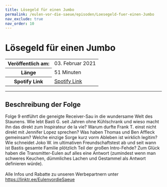 ```yaml
---
title: Lösegeld für einen Jumbo
permalink: /eulen-vor-die-saeue/episoden/Loesegeld-fuer-einen-Jumbo
nav_exclude: true
nav_order: 10
---
```


# Lösegeld für einen Jumbo
<table class="resp-table dcf-table dcf-table-responsive dcf-table-bordered dcf-table-striped dcf-w-100%">
                    <tbody>
                        <tr>
                            <th scope="row">Veröffentlich am:</th>
                            <td data-label="Veröffentlich am:">03. Februar 2021</td>
                        </tr>
                        <tr>
                            <th scope="row">Länge </th>
                            <td data-label="Länge ">51 Minuten</td>
                        </tr><tr>
                                <th scope="row">Spotify Link</th>
                                <td data-label="Spotify Link"><a href="https://open.spotify.com/episode/0xoFzWuuoH6QQCzH5EngQ0">Spotify Link</a></td>
                            </tr></tbody>
                </table>

***

## Beschreibung der Folge

<div>
Folge 9 entführt die geneigte Receiver-Sau in die wundersame Welt des Staunens. Wie lebt Basti G. seit Jahren ohne Kühlschrank und wieso macht ihn das direkt zum Inspirateur de la vie? Warum durfte Frank T. einst nicht direkt mit Jennifer Lopez sprechen? Was haben Thomas und Ben Affleck gemeinsam? Welche einzige Sorge kurz vorm Ableben ist wirklich legitim? Wie schneidet Joko W. im ultimativen Freundschaftstest ab und seit wann ist Bastis gesamte Familie plötzlich Teil der großen Intro-Fehde? Zum Glück haben die Transmitter-Eulen auf alles eine Antwort (zumindest wenn man schweres Keuchen, dümmliches Lachen und Gestammel als Antwort definieren würde). <br>  <br> Alle Infos und Rabatte zu unseren Werbepartnern unter <a href="https://linktr.ee/EulenvordieSaeue">https://linktr.ee/EulenvordieSaeue</a>  
</div>


